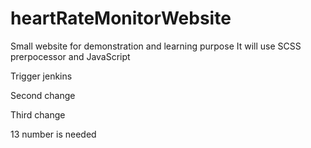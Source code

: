 # heartRateMonitorWebsite
Small website for demonstration and learning purpose 
It will use SCSS prerpocessor and JavaScript

Trigger jenkins

Second change

Third change

13 number is needed
